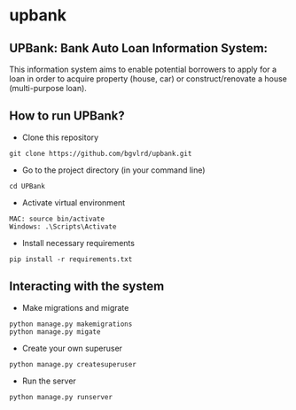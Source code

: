# upbank

## UPBank: Bank Auto Loan Information System: 

This information system aims to enable potential borrowers to apply for a loan in order to acquire property (house, car) or construct/renovate a house (multi-purpose loan). 

## How to run UPBank?
* Clone this repository
```
git clone https://github.com/bgvlrd/upbank.git
```

* Go to the project directory (in your command line)
```
cd UPBank
```

* Activate virtual environment
```
MAC: source bin/activate
Windows: .\Scripts\Activate
```

* Install necessary requirements
```
pip install -r requirements.txt
```

## Interacting with the system
* Make migrations and migrate
```
python manage.py makemigrations
python manage.py migate
```

* Create your own superuser
```
python manage.py createsuperuser
```

* Run the server
```
python manage.py runserver
```
